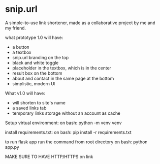 # snip.url
A simple-to-use link shortener, made as a collaborative project by me and my friend.

what prototype 1.0 will have:
- a button
- a textbox
- snip.url branding on the top
- black and white toggle
- placeholder in the textbox, which is in the center
- result box on the bottom
- about and contact in the same page at the bottom
- simplistic, modern UI

What v1.0 will have:
- will shorten to site's name
- a saved links tab
- temporary links storage without an account as cache

Setup virtual environment:
on bash:
python -m venv venv 

install requirements.txt:
on bash:
pip install -r requirements.txt

to run flask app run the command from root directory on bash:
python app.py

MAKE SURE TO HAVE HTTP/HTTPS on link
